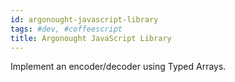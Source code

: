 ```yaml
---
id: argonought-javascript-library
tags: #dev, #coffeescript
title: Argonought JavaScript Library
---
```


Implement an encoder/decoder using Typed Arrays.